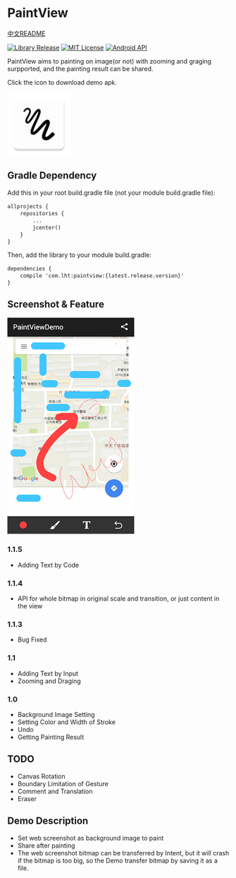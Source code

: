 # PaintView

[中文README](res/README_CN.md)

[![Library Release](https://img.shields.io/badge/release-v1.1.5-green.svg)](https://github.com/LiuHongtao/PaintView)
[![MIT License](http://img.shields.io/:license-MIT-blue.svg)](https://github.com/LiuHongtao/PaintView/blob/master/LICENSE)
[![Android API](https://img.shields.io/badge/Android_API-9%2B-brightgreen.svg?style=flat)](https://android-arsenal.com/api?level=9)


PaintView aims to painting on image(or not) with zooming and graging surpported, and the painting result can be shared.

Click the icon to download demo apk.

[![ICON](res/ic_launcher.png)](res/paintview_demo.apk)

## Gradle Dependency

Add this in your root build.gradle file (not your module build.gradle file):

	allprojects {
	    repositories {
	        ...
	        jcenter()
	    }
	}

Then, add the library to your module build.gradle:

	dependencies {
	    compile 'com.lht:paintview:{latest.release.version}'
	}

## Screenshot & Feature

![screenshot](res/screenshot.png)

### 1.1.5

* Adding Text by Code

### 1.1.4

* API for whole bitmap in original scale and transition, or just content in the view

### 1.1.3

* Bug Fixed

### 1.1

* Adding Text by Input
* Zooming and Draging

### 1.0

* Background Image Setting
* Setting Color and Width of Stroke
* Undo
* Getting Painting Result

## TODO

* Canvas Rotation
* Boundary Limitation of Gesture
* Comment and Translation
* Eraser

## Demo Description

* Set web screenshot as background image to paint
* Share after painting
* The web screenshot bitmap can be 
transferred by Intent, but it will crash if the bitmap is too big, so the Demo transfer bitmap by saving it as a file.